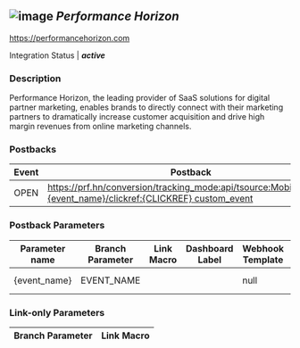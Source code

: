 ## ![image](https://cdn.branch.io/branch-assets/ad-partner-manager/PH_LOGO-1493341199816.png)	***Performance Horizon***
https://performancehorizon.com

Integration Status |  ***active***

###  Description
Performance Horizon, the leading provider of SaaS solutions for digital partner marketing, enables brands to directly connect with their marketing partners to dramatically increase customer acquisition and drive high margin revenues from online marketing channels.

### Postbacks
Event | Postback
--- | ---
OPEN | https://prf.hn/conversion/tracking_mode:api/tsource:Mobile/tmetric:{event_name}/clickref:{CLICKREF} custom_event | https://prf.hn/conversion/tracking_mode:api/tsource:Mobile/tmetric:{event_name}/clickref:{CLICKREF}/conversionref:{ORDERID}/currency:{currency}/%5Bcategory:{CAT}/sku:{SKU}/value:{VALUE}/quantity:{QTY}%5D INSTALL | https://prf.hn/conversion/tracking_mode:api/tsource:Mobile/tmetric:{event_name}/clickref:{CLICKREF} PURCHASE | https://prf.hn/conversion/tracking_mode:api/tsource:Mobile/tmetric:{event_name}/clickref:{CLICKREF}/conversionref:{ORDERID}/currency:{currency}/%5Bcategory:{CAT}/sku:{SKU}/value:{VALUE}/quantity:{QTY}%5D"}

### Postback Parameters
Parameter name | Branch Parameter | Link Macro | Dashboard Label | Webhook Template | Required | Description
--- | --- | --- | --- | --- | --- | --- 
{event_name} | EVENT_NAME |  |  | null | false | null {CLICKREF} | CLICK_ID | {CLICKREF} |  | null | false | null {ORDERID} | PURCHASE_TRANSACTION_ID |  |  | null | false | null {currency} | PURCHASE_CURRENCY |  |  | ${(custom_data.currency)!} | false |  {CAT} | CUSTOM_EVENT_METADATA |  |  | ${(custom_data.category)!} | false | null {SKU} | CUSTOM_EVENT_METADATA |  |  | ${(custom_data.custref)!} | false | null {VALUE} | CUSTOM_EVENT_METADATA |  |  | ${(custom_data.value)!} | false | null {QTY} | CUSTOM_EVENT_METADATA |  |  | ${(custom_data.quantity)!} | false | null

### Link-only Parameters
Branch Parameter | Link Macro
--- | ---




